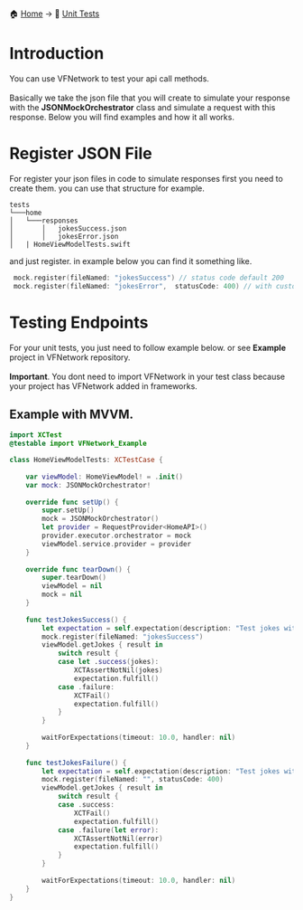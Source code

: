 
🏠 <a href="/VFNetwork/">Home</a> -> 
📙 <a href="/VFNetwork/Unit-Tests">Unit Tests</a>


# Introduction

You can use VFNetwork to test your api call methods.
<br>
<br>
Basically we take the json file that you will create to simulate your response with the **JSONMockOrchestrator** class and simulate a request with this response. Below you will find examples and how it all works.


# Register JSON File

For register your json files in code to simulate responses first you need to create them. you can use that structure for example.

```
tests
└───home
│   └───responses
│       │   jokesSuccess.json
│       │   jokesError.json
│   | HomeViewModelTests.swift
```

and just register. in example below you can find it something like.

```Swift
 mock.register(fileNamed: "jokesSuccess") // status code default 200
 mock.register(fileNamed: "jokesError",  statusCode: 400) // with custom status code
```

# Testing Endpoints

For your unit tests, you just need to follow example below. or see **Example** project in VFNetwork repository.
<br>
<br>
**Important**. You dont need to import VFNetwork in your test class because your project has VFNetwork added in frameworks.

## Example with MVVM.
```Swift
import XCTest
@testable import VFNetwork_Example

class HomeViewModelTests: XCTestCase {
    
    var viewModel: HomeViewModel! = .init()
    var mock: JSONMockOrchestrator!
    
    override func setUp() {
        super.setUp()
        mock = JSONMockOrchestrator()
        let provider = RequestProvider<HomeAPI>()
        provider.executor.orchestrator = mock
        viewModel.service.provider = provider
    }
    
    override func tearDown() {
        super.tearDown()
        viewModel = nil
        mock = nil
    }
    
    func testJokesSuccess() {
        let expectation = self.expectation(description: "Test jokes with success")
        mock.register(fileNamed: "jokesSuccess")
        viewModel.getJokes { result in
            switch result {
            case let .success(jokes):
                XCTAssertNotNil(jokes)
                expectation.fulfill()
            case .failure:
                XCTFail()
                expectation.fulfill()
            }
        }
        
        waitForExpectations(timeout: 10.0, handler: nil)
    }
    
    func testJokesFailure() {
        let expectation = self.expectation(description: "Test jokes with failure")
        mock.register(fileNamed: "", statusCode: 400)
        viewModel.getJokes { result in
            switch result {
            case .success:
                XCTFail()
                expectation.fulfill()
            case .failure(let error):
                XCTAssertNotNil(error)
                expectation.fulfill()
            }
        }
        
        waitForExpectations(timeout: 10.0, handler: nil)
    }
}
```
